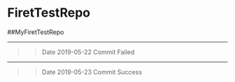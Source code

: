 # FiretTestRepo
##MyFiretTestRepo
***
>>Date 2019-05-22 Commit Failed
***
>>Date 2019-05-23 Commit Success

